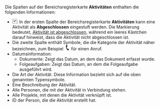 <!-- markdownlint-disable-file MD041 -->
Die Spalten auf der Bereichsregisterkarte **Aktivitäten** enthalten die folgenden Informationen:

* ![Symbol][img1]: In der ersten Spalte der Bereichsregisterkarte **Aktivitäten** kann eine Aktivität als **Abgeschlossen** eingestuft werden. Die Markierung bedeutet, [Aktivität ist abgeschlossen][1], während ein leeres Kästchen darauf hinweist, dass die Aktivität nicht abgeschlossen ist.
* Die zweite Spalte enthält Symbole, die die Kategorie der Aktivität näher bezeichnen, zum Beispiel ![Symbol][img2] für einen Anruf.
* Datumsinformation:
  * Dokumente: Zeigt das Datum, an dem das Dokument erfasst wurde.
  * Folgeaufgaben: Zeigt das Datum, an dem die Folgeaufgabe ausgeführt wird.
* Die Art der Aktivität. Diese Information bezieht sich auf die oben genannten Typensymbole.
* Eine Beschreibung der Aktivität.
* Alle Personen, die mit der Aktivität in Verbindung stehen.
* Alle Projekte, mit denen die Aktivität verknüpft ist.
* ID der Person, die die Aktivität erstellt hat.

<!-- Referenced links -->
[1]: ../../diary/learn/change-completed-status.md

<!-- Referenced images -->
[img1]: ../../../media/icons/check.png
[img2]: ../../../../common/icons/phone.png
